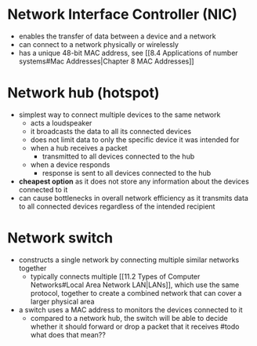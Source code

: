 # Network Interface Controller (NIC)

 - enables the transfer of data between a device and a network
 - can connect to a network physically or wirelessly
- has a unique 48-bit MAC address, see [[8.4 Applications of number systems#Mac Addresses|Chapter 8 MAC Addresses]]

# Network hub (hotspot)

- simplest way to connect multiple devices to the same network
	- acts a loudspeaker
	- it broadcasts the data to all its connected devices
	- does not limit data to only the specific device it was intended for
	- when a hub receives a packet 
		- transmitted to all devices connected to the hub
	- when a device responds
		- response is sent to all devices connected to the hub
- **cheapest option** as it does not store any information about the devices connected to it
- can cause bottlenecks in overall network efficiency as it transmits data to all connected devices regardless of the intended recipient

# Network switch

- constructs a single network by connecting multiple similar networks together
	- typically connects multiple [[11.2 Types of Computer Networks#Local Area Network LAN|LANs]], which use the same protocol, together to create a combined network that can cover a larger physical area
- a switch uses a MAC address to monitors the devices connected to it
	- compared to a network hub, the switch will be able to decide whether it should forward or drop a packet that it receives #todo what does that mean??
